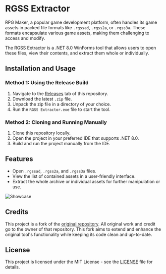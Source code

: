 # RGSS Extractor

RPG Maker, a popular game development platform, often handles its game assets in packed file formats like `.rgssad`, `.rgss2a`, or `.rgss3a`. These formats encapsulate various game assets, making them challenging to access and modify.

The RGSS Extractor is a .NET 8.0 WinForms tool that allows users to open these files, view their contents, and extract them whole or individually.

## Installation and Usage

### Method 1: Using the Release Build

1. Navigate to the [Releases](https://github.com/xHarlock/rgss-extractor/releases) tab of this repository.
2. Download the latest `.zip` file.
3. Unpack the zip file in a directory of your choice.
4. Run the `RGSS Extractor.exe` file to start the tool.

### Method 2: Cloning and Running Manually

1. Clone this repository locally.
2. Open the project in your preferred IDE that supports .NET 8.0.
3. Build and run the project manually from the IDE.

## Features

* Open `.rgssad`, `.rgss2a`, and `.rgss3a` files.
* View the list of contained assets in a user-friendly interface.
* Extract the whole archive or individual assets for further manipulation or use.

![Showcase](images/showcase.png)

## Credits

This project is a fork of the [original repository](https://github.com/KatyushaScarlet/RGSS-Extractor). All original work and credit go to the owner of that repository. This fork aims to extend and enhance the original tool's functionality while keeping its code clean and up-to-date.

## License 

This project is licensed under the MIT License - see the [LICENSE](LICENSE) file for details.
